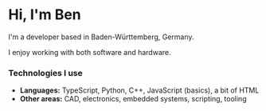 # Hi, I'm Ben

I'm a developer based in Baden-Württemberg, Germany.

I enjoy working with both software and hardware.

###  Technologies I use

- **Languages:** TypeScript, Python, C++, JavaScript (basics), a bit of HTML  
- **Other areas:** CAD, electronics, embedded systems, scripting, tooling

